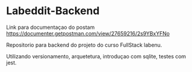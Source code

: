 # Labeddit-Backend

Link para documentaçao do postam
https://documenter.getpostman.com/view/27659216/2s9YBxYFNo


Repositorio para backend do projeto do curso FullStack labenu.

Utilizando versionamento, arquetetura, introduçao com sqlite, testes com jest.
